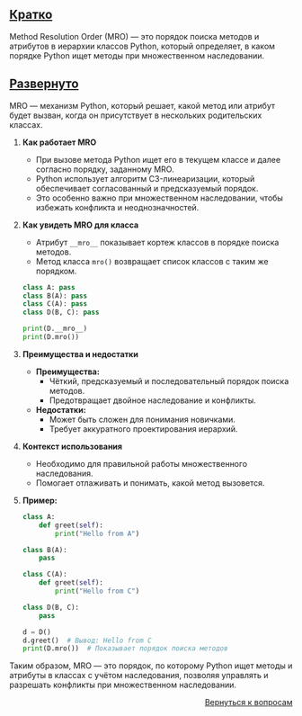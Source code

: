 ## <u>Кратко</u>

Method Resolution Order (MRO) — это порядок поиска методов и атрибутов в иерархии классов Python, который определяет, в
каком порядке Python ищет методы при множественном наследовании.

## <u>Развернуто</u>

MRO — механизм Python, который решает, какой метод или атрибут будет вызван, когда он присутствует в нескольких
родительских классах.

1. **Как работает MRO**
    - При вызове метода Python ищет его в текущем классе и далее согласно порядку, заданному MRO.
    - Python использует алгоритм C3-линеаризации, который обеспечивает согласованный и предсказуемый порядок.
    - Это особенно важно при множественном наследовании, чтобы избежать конфликта и неоднозначностей.

2. **Как увидеть MRO для класса**
    - Атрибут `__mro__` показывает кортеж классов в порядке поиска методов.
    - Метод класса `mro()` возвращает список классов с таким же порядком.
    ```python
    class A: pass
    class B(A): pass
    class C(A): pass
    class D(B, C): pass

    print(D.__mro__)
    print(D.mro())
    ```

3. **Преимущества и недостатки**
    - **Преимущества:**
        - Чёткий, предсказуемый и последовательный порядок поиска методов.
        - Предотвращает двойное наследование и конфликты.
    - **Недостатки:**
        - Может быть сложен для понимания новичками.
        - Требует аккуратного проектирования иерархий.

4. **Контекст использования**
    - Необходимо для правильной работы множественного наследования.
    - Помогает отлаживать и понимать, какой метод вызовется.

5. **Пример:**
    ```python
    class A:
        def greet(self):
            print("Hello from A")

    class B(A):
        pass

    class C(A):
        def greet(self):
            print("Hello from C")

    class D(B, C):
        pass

    d = D()
    d.greet()  # Вывод: Hello from C
    print(D.mro())  # Показывает порядок поиска методов
    ```

Таким образом, MRO — это порядок, по которому Python ищет методы и атрибуты в классах с учётом наследования, позволяя
управлять и разрешать конфликты при множественном наследовании.

<div align="right">

[Вернуться к вопросам](../Вопросы.md)

</div>
